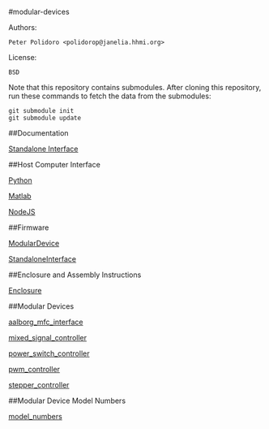 #modular-devices

Authors:

    Peter Polidoro <polidorop@janelia.hhmi.org>

License:

    BSD

Note that this repository contains submodules. After cloning this
repository, run these commands to fetch the data from the submodules:

```shell
git submodule init
git submodule update
```

##Documentation

[Standalone Interface](./documentation/standalone/)

##Host Computer Interface

[Python](./host/python)

[Matlab](./host/matlab)

[NodeJS](./host/nodejs)

##Firmware

[ModularDevice](./firmware/ModularDevice)

[StandaloneInterface](./firmware/StandaloneInterface)

##Enclosure and Assembly Instructions

[Enclosure](./enclosure)

##Modular Devices

[aalborg_mfc_interface](./aalborg_mfc_interface)

[mixed_signal_controller](./mixed_signal_controller)

[power_switch_controller](./power_switch_controller)

[pwm_controller](./pwm_controller)

[stepper_controller](./stepper_controller)

##Modular Device Model Numbers

[model_numbers](./model_numbers.csv)
